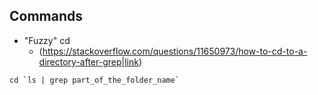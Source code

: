 
## Commands

  * "Fuzzy" cd
    * (https://stackoverflow.com/questions/11650973/how-to-cd-to-a-directory-after-grep|link)
  ````
  cd `ls | grep part_of_the_folder_name`
  ````
